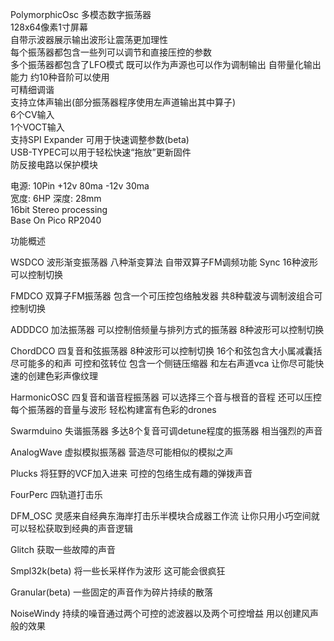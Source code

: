 PolymorphicOsc 多模态数字振荡器  
128x64像素1寸屏幕  
自带示波器展示输出波形让震荡更加理性  
每个振荡器都包含一些列可以调节和直接压控的参数  
多个振荡器都包含了LFO模式 既可以作为声源也可以作为调制输出
自带量化输出能力 约10种音阶可以使用  
可精细调谐  
支持立体声输出(部分振荡器程序使用左声道输出其中算子)  
6个CV输入  
1个VOCT输入  
支持SPI Expander 可用于快速调整参数(beta)  
USB-TYPEC可以用于轻松快速“拖放”更新固件  
防反接电路以保护模块  
  
电源: 10Pin +12v 80ma -12v 30ma  
宽度: 6HP
深度: 28mm  
16bit Stereo processing  
Base On Pico RP2040  

功能概述  

WSDCO
波形渐变振荡器 八种渐变算法 自带双算子FM调频功能 Sync 16种波形可以控制切换

FMDCO
双算子FM振荡器 包含一个可压控包络触发器 共8种载波与调制波组合可控制切换

ADDDCO
加法振荡器 可以控制倍频量与排列方式的振荡器 8种波形可以控制切换

ChordDCO
四复音和弦振荡器 8种波形可以控制切换 16个和弦包含大小属减囊括尽可能多的和声 可控和弦转位 包含一个侧链压缩器 和左右声道vca 让你尽可能快速的创建色彩声像纹理

HarmonicOSC
四复音和谐音程振荡器 可以选择三个音与根音的音程 还可以压控每个振荡器的音量与波形 轻松构建富有色彩的drones

Swarmduino
失谐振荡器 多达8个复音可调detune程度的振荡器 相当强烈的声音

AnalogWave
虚拟模拟振荡器 营造尽可能相似的模拟之声

Plucks
将狂野的VCF加入进来 可控的包络生成有趣的弹拨声音

FourPerc
四轨道打击乐 

DFM_OSC
灵感来自经典东海岸打击乐半模块合成器工作流 让你只用小巧空间就可以轻松获取到经典的声音逻辑

Glitch
获取一些故障的声音

Smpl32k(beta)
将一些长采样作为波形 这可能会很疯狂

Granular(beta)
一些固定的声音作为碎片持续的散落

NoiseWindy
持续的噪音通过两个可控的滤波器以及两个可控增益 用以创建风声般的效果


